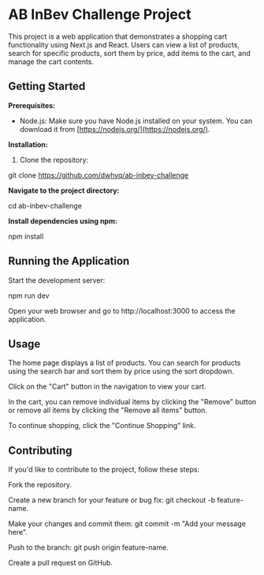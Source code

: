 # AB InBev Challenge Project

This project is a web application that demonstrates a shopping cart functionality using Next.js and React. Users can view a list of products, search for specific products, sort them by price, add items to the cart, and manage the cart contents.

## Getting Started

**Prerequisites:**

- Node.js: Make sure you have Node.js installed on your system. You can download it from [https://nodejs.org/](https://nodejs.org/).

**Installation:**

1. Clone the repository:

git clone https://github.com/dwhyq/ab-inbev-challenge

**Navigate to the project directory:**

cd ab-inbev-challenge

**Install dependencies using npm:**

npm install

## Running the Application

Start the development server:

npm run dev

Open your web browser and go to http://localhost:3000 to access the application.

## Usage

The home page displays a list of products. You can search for products using the search bar and sort them by price using the sort dropdown.

Click on the "Cart" button in the navigation to view your cart.

In the cart, you can remove individual items by clicking the "Remove" button or remove all items by clicking the "Remove all items" button.

To continue shopping, click the "Continue Shopping" link.

## Contributing

If you'd like to contribute to the project, follow these steps:

Fork the repository.

Create a new branch for your feature or bug fix: git checkout -b feature-name.

Make your changes and commit them: git commit -m "Add your message here".

Push to the branch: git push origin feature-name.

Create a pull request on GitHub.
